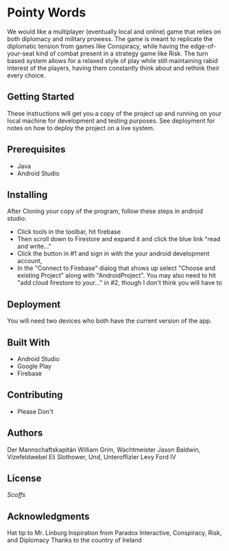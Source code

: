 # Pointy Words
We would like a multiplayer (eventually local and online) game that relies on both diplomacy and military prowess. 
The game is meant to replicate the diplomatic tension from games like Conspiracy,
while having the edge-of-your-seat kind of combat present in a strategy game like Risk. 
The turn based system allows for a relaxed style of play while still maintaining rabid interest of the players, 
having them constantly think about and rethink their every choice.

## Getting Started
These instructions will get you a copy of the project up and running on your local machine for development and testing purposes. 
See deployment for notes on how to deploy the project on a live system.

## Prerequisites
- Java
- Android Studio

## Installing
After Cloning your copy of the program, follow these steps in android studio:
- Click tools in the toolbar, hit firebase
- Then scroll down to Firestore and expand it and click the blue link "read and write..."
- Click the button in #1 and sign in with the your android development account,
- In the "Connect to Firebase" dialog that shows up select "Choose and existing Project" along with "AndroidProject".
You may also need to hit "add cloud firestore to your..." in #2, though I don't think you will have to

## Deployment
You will need two devices who both have the current version of the app.

## Built With
- Android Studio
- Google Play
- Firebase

## Contributing
- Please Don't

## Authors
Der Mannschaftskapitän William Grim,
Wachtmeister Jason Baldwin,
Vizefeldwebel Eli Slothower,
Und, Unteroffizier Levy Ford IV

## License
*Scoffs*

## Acknowledgments
Hat tip to Mr. Linburg
Inspiration from Paradox Interactive, Conspiracy, Risk, and Diplomacy
Thanks to the country of Ireland
